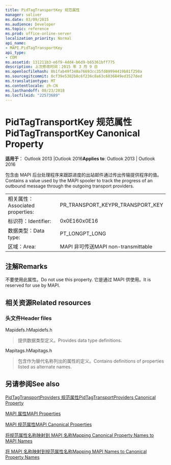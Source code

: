```yaml
---
title: PidTagTransportKey 规范属性
manager: soliver
ms.date: 03/09/2015
ms.audience: Developer
ms.topic: reference
ms.prod: office-online-server
localization_priority: Normal
api_name:
- MAPI.PidTagTransportKey
api_type:
- COM
ms.assetid: 131211b3-e6f9-4dd4-b6d9-b65361bff775
description: 上次修改时间：2015 年 3 月 9 日
ms.openlocfilehash: 8b1fab49f348a76693cc35fd89994419b81f250a
ms.sourcegitcommit: 0cf39e5382b8c6f236c8a63c6036849ed3527ded
ms.translationtype: MT
ms.contentlocale: zh-CN
ms.lasthandoff: 08/23/2018
ms.locfileid: "22573689"
---
```

# <a name="pidtagtransportkey-canonical-property"></a><span data-ttu-id="bc3aa-103">PidTagTransportKey 规范属性</span><span class="sxs-lookup"><span data-stu-id="bc3aa-103">PidTagTransportKey Canonical Property</span></span>

  
  
<span data-ttu-id="bc3aa-104">**适用于**： Outlook 2013 |Outlook 2016</span><span class="sxs-lookup"><span data-stu-id="bc3aa-104">**Applies to**: Outlook 2013 | Outlook 2016</span></span> 
  
<span data-ttu-id="bc3aa-105">包含由 MAPI 后台处理程序来跟踪进度的出站邮件通过传出传输提供程序的值。</span><span class="sxs-lookup"><span data-stu-id="bc3aa-105">Contains a value used by the MAPI spooler to track the progress of an outbound message through the outgoing transport providers.</span></span>
  
|||
|:-----|:-----|
|<span data-ttu-id="bc3aa-106">相关属性：</span><span class="sxs-lookup"><span data-stu-id="bc3aa-106">Associated properties:</span></span>  <br/> |<span data-ttu-id="bc3aa-107">PR_TRANSPORT_KEY</span><span class="sxs-lookup"><span data-stu-id="bc3aa-107">PR_TRANSPORT_KEY</span></span>  <br/> |
|<span data-ttu-id="bc3aa-108">标识符：</span><span class="sxs-lookup"><span data-stu-id="bc3aa-108">Identifier:</span></span>  <br/> |<span data-ttu-id="bc3aa-109">0x0E16</span><span class="sxs-lookup"><span data-stu-id="bc3aa-109">0x0E16</span></span>  <br/> |
|<span data-ttu-id="bc3aa-110">数据类型：</span><span class="sxs-lookup"><span data-stu-id="bc3aa-110">Data type:</span></span>  <br/> |<span data-ttu-id="bc3aa-111">PT_LONG</span><span class="sxs-lookup"><span data-stu-id="bc3aa-111">PT_LONG</span></span>  <br/> |
|<span data-ttu-id="bc3aa-112">区域：</span><span class="sxs-lookup"><span data-stu-id="bc3aa-112">Area:</span></span>  <br/> |<span data-ttu-id="bc3aa-113">MAPI 非可传送</span><span class="sxs-lookup"><span data-stu-id="bc3aa-113">MAPI non-transmittable</span></span>  <br/> |
   
## <a name="remarks"></a><span data-ttu-id="bc3aa-114">注解</span><span class="sxs-lookup"><span data-stu-id="bc3aa-114">Remarks</span></span>

<span data-ttu-id="bc3aa-115">不要使用此属性。</span><span class="sxs-lookup"><span data-stu-id="bc3aa-115">Do not use this property.</span></span> <span data-ttu-id="bc3aa-116">它是通过 MAPI 供使用。</span><span class="sxs-lookup"><span data-stu-id="bc3aa-116">It is reserved for use by MAPI.</span></span>
  
## <a name="related-resources"></a><span data-ttu-id="bc3aa-117">相关资源</span><span class="sxs-lookup"><span data-stu-id="bc3aa-117">Related resources</span></span>

### <a name="header-files"></a><span data-ttu-id="bc3aa-118">头文件</span><span class="sxs-lookup"><span data-stu-id="bc3aa-118">Header files</span></span>

<span data-ttu-id="bc3aa-119">Mapidefs.h</span><span class="sxs-lookup"><span data-stu-id="bc3aa-119">Mapidefs.h</span></span>
  
> <span data-ttu-id="bc3aa-120">提供数据类型定义。</span><span class="sxs-lookup"><span data-stu-id="bc3aa-120">Provides data type definitions.</span></span>
    
<span data-ttu-id="bc3aa-121">Mapitags.h</span><span class="sxs-lookup"><span data-stu-id="bc3aa-121">Mapitags.h</span></span>
  
> <span data-ttu-id="bc3aa-122">包含作为替代名称列出的属性的定义。</span><span class="sxs-lookup"><span data-stu-id="bc3aa-122">Contains definitions of properties listed as alternate names.</span></span>
    
## <a name="see-also"></a><span data-ttu-id="bc3aa-123">另请参阅</span><span class="sxs-lookup"><span data-stu-id="bc3aa-123">See also</span></span>



[<span data-ttu-id="bc3aa-124">PidTagTransportProviders 规范属性</span><span class="sxs-lookup"><span data-stu-id="bc3aa-124">PidTagTransportProviders Canonical Property</span></span>](pidtagtransportproviders-canonical-property.md)


[<span data-ttu-id="bc3aa-125">MAPI 属性</span><span class="sxs-lookup"><span data-stu-id="bc3aa-125">MAPI Properties</span></span>](mapi-properties.md)
  
[<span data-ttu-id="bc3aa-126">MAPI 规范属性</span><span class="sxs-lookup"><span data-stu-id="bc3aa-126">MAPI Canonical Properties</span></span>](mapi-canonical-properties.md)
  
[<span data-ttu-id="bc3aa-127">将规范属性名称映射到 MAPI 名称</span><span class="sxs-lookup"><span data-stu-id="bc3aa-127">Mapping Canonical Property Names to MAPI Names</span></span>](mapping-canonical-property-names-to-mapi-names.md)
  
[<span data-ttu-id="bc3aa-128">将 MAPI 名称映射到规范属性名称</span><span class="sxs-lookup"><span data-stu-id="bc3aa-128">Mapping MAPI Names to Canonical Property Names</span></span>](mapping-mapi-names-to-canonical-property-names.md)

